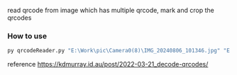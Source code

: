 
read qrcode from image which has multiple qrcode, mark and crop the qrcodes

### How to use
```python
py qrcodeReader.py "E:\Work\pic\Camera0(8)\IMG_20240806_101346.jpg" "E:\Work\pic\Camera0(8)\IMG_20240723_144840.jpg"
```
reference https://kdmurray.id.au/post/2022-03-21_decode-qrcodes/
